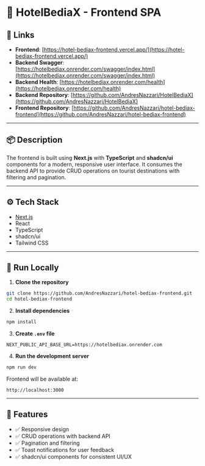 # 🏨 HotelBediaX - Frontend SPA

## 🔗 Links

* **Frontend**: [https://hotel-bediax-frontend.vercel.app/](https://hotel-bediax-frontend.vercel.app/)
* **Backend Swagger**: [https://hotelbediax.onrender.com/swagger/index.html](https://hotelbediax.onrender.com/swagger/index.html)
* **Backend Health**: [https://hotelbediax.onrender.com/health](https://hotelbediax.onrender.com/health)
* **Backend Repository**: [https://github.com/AndresNazzari/HotelBediaX](https://github.com/AndresNazzari/HotelBediaX)
* **Frontend Repository**: [https://github.com/AndresNazzari/hotel-bediax-frontend](https://github.com/AndresNazzari/hotel-bediax-frontend)

---

## 📦 Description

The frontend is built using **Next.js** with **TypeScript** and **shadcn/ui** components for a modern, responsive user interface.
It consumes the backend API to provide CRUD operations on tourist destinations with filtering and pagination.

---

## ⚙️ Tech Stack

* [Next.js](https://nextjs.org/)
* React
* TypeScript
* shadcn/ui
* Tailwind CSS

---

## 🚀 Run Locally

1. **Clone the repository**

```bash
git clone https://github.com/AndresNazzari/hotel-bediax-frontend.git
cd hotel-bediax-frontend
```

2. **Install dependencies**

```bash
npm install
```

3. **Create `.env` file**

```
NEXT_PUBLIC_API_BASE_URL=https://hotelbediax.onrender.com
```

4. **Run the development server**

```bash
npm run dev
```

Frontend will be available at:

```
http://localhost:3000
```

---

## 📌 Features

* ✅ Responsive design
* ✅ CRUD operations with backend API
* ✅ Pagination and filtering
* ✅ Toast notifications for user feedback
* ✅ shadcn/ui components for consistent UI/UX
